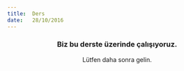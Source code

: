 ```yaml
---
title:  Ders
date:   28/10/2016
---
```


### <center>Biz bu derste üzerinde çalışıyoruz.</center>
<center>Lütfen daha sonra gelin.</center>